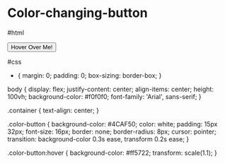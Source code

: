 # Color-changing-button

#html


<!DOCTYPE html>
<html lang="en">
<head>
    <meta charset="UTF-8">
    <meta name="viewport" content="width=device-width, initial-scale=1.0">
    <title>Color Changing Button</title>
    <link rel="stylesheet" href="style.css">
</head>
<body>
    <div class="container">
        <button class="color-button">Hover Over Me!</button>
    </div>
</body>
</html>









#css


* {
    margin: 0;
    padding: 0;
    box-sizing: border-box;
}

body {
    display: flex;
    justify-content: center;
    align-items: center;
    height: 100vh;
    background-color: #f0f0f0;
    font-family: 'Arial', sans-serif;
}

.container {
    text-align: center;
}

.color-button {
    background-color: #4CAF50;
    color: white;
    padding: 15px 32px;
    font-size: 16px;
    border: none;
    border-radius: 8px;
    cursor: pointer;
    transition: background-color 0.3s ease, transform 0.2s ease;
}

.color-button:hover {
    background-color: #ff5722;
    transform: scale(1.1);
}




